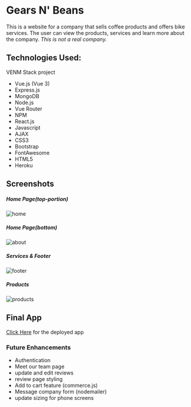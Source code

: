 # Gears N' Beans

This is a website for a company that sells coffee products and offers bike services. The user can view the products, services and learn more about the company. <em>This is not a real company.</em>

## Technologies Used:

VENM Stack project

- Vue.js (Vue 3)
- Express.js
- MongoDB
- Node.js
- Vue Router
- NPM
- React.js
- Javascript
- AJAX
- CSS3
- Bootstrap
- FontAwesome
- HTML5
- Heroku

<!-- ### Project setup

```
npm init
node server.js

or

yarn install
npm init
yarn serve
``` -->

## Screenshots

##### Home Page(top-portion)

![home](./public/images/home.png)

##### Home Page(bottom)

![about](./public/images/about.png)

##### Services & Footer

![footer](./public/images/services-footer.png)

##### Products

![products](./public/images/products.png)

## Final App

[Click Here](https://gears-beans-client.herokuapp.com/) for the deployed app

### Future Enhancements

- Authentication
- Meet our team page
- update and edit reviews
- review page styling
- Add to cart feature (commerce.js)
- Message company form (nodemailer)
- update sizing for phone screens
  <!-- ### Compiles and minifies for production

```
yarn build
```
